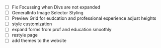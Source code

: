 - [ ] Fix Focussing when Divs are not expanded 
- [ ] GeneralInfo Image Selector Styling
- [ ] Preview Grid for eudcation and professional experience adjust heights
- [ ] style customization
- [ ] expand forms from prof and education smoothly
- [ ] restyle page
- [ ] add themes to the website